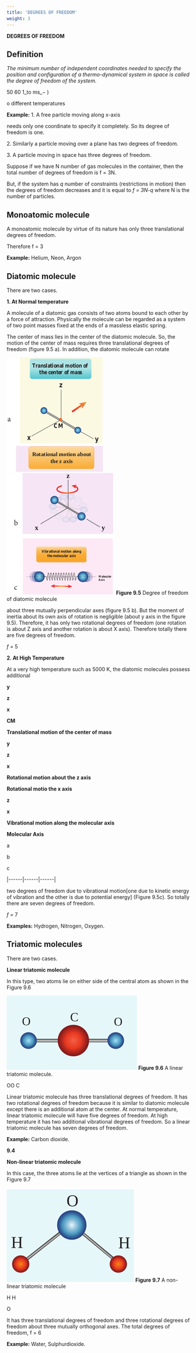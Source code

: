 ```yaml
---
title: 'DEGREES OF FREEDOM'
weight: 3
---
```


**DEGREES OF FREEDOM**

## Definition


_The minimum number of independent coordinates needed to specify the position and configuration of a thermo-dynamical system in space is called the degree of freedom of the system._

50 60 1_to ms_− )

o different temperatures




  

**Example:** 1\. A free particle moving along x-axis

needs only one coordinate to specify it completely. So its degree of freedom is one.

2\. Similarly a particle moving over a plane has two degrees of freedom.

3\. A particle moving in space has three degrees of freedom.

Suppose if we have N number of gas molecules in the container, then the total number of degrees of freedom is f = 3N.

But, if the system has _q_ number of constraints (restrictions in motion) then the degrees of freedom decreases and it is equal to _f = 3N-q_ where N is the number of particles.

## Monoatomic molecule


A monoatomic molecule by virtue of its nature has only three translational degrees of freedom.

Therefore f = 3

**Example:** Helium, Neon, Argon

## Diatomic molecule


There are two cases.

**1\. At Normal temperature**

A molecule of a diatomic gas consists of two atoms bound to each other by a force of attraction. Physically the molecule can be regarded as a system of two point masses fixed at the ends of a massless elastic spring.

The center of mass lies in the center of the diatomic molecule. So, the motion of the center of mass requires three translational degrees of freedom (figure 9.5 a). In addition, the diatomic molecule can rotate  

![image](i1.png)
![image](i2.png)
**Figure 9.5** Degree of freedom of diatomic molecule

about three mutually perpendicular axes (figure 9.5 b). But the moment of inertia about its own axis of rotation is negligible (about y axis in the figure 9.5). Therefore, it has only two rotational degrees of freedom (one rotation is about Z axis and another rotation is about X axis). Therefore totally there are five degrees of freedom.

_f_ \= 5

**2\. At High Temperature**

At a very high temperature such as 5000 K, the diatomic molecules possess additional



**y**

**z**

**x**

**CM**

**Translational motion of the center of mass**

**y**

**z**

**x**

**Rotational motion about the z axis**

**Rotational motio the x axis**

**z**

**x**

**Vibrational motion along the molecular axis**

**Molecular Axis**

a

b

c










|------|------|------|

  

two degrees of freedom due to vibrational motion\[one due to kinetic energy of vibration and the other is due to potential energy\] (Figure 9.5c). So totally there are seven degrees of freedom.

_f_ \= 7

**Examples:** Hydrogen, Nitrogen, Oxygen.

## Triatomic molecules


There are two cases.

**Linear triatomic molecule**

In this type, two atoms lie on either side of the central atom as shown in the Figure 9.6

![image](i3.png)
**Figure 9.6** A linear triatomic molecule.

OO C

Linear triatomic molecule has three translational degrees of freedom. It has two rotational degrees of freedom because it is similar to diatomic molecule except there is an additional atom at the center. At normal temperature, linear triatomic molecule will have five degrees of freedom. At high temperature it has two additional vibrational degrees of freedom. So a linear triatomic molecule has seven degrees of freedom.

**Example:** Carbon dioxide.  

**9.4**

**Non-linear triatomic molecule**

In this case, the three atoms lie at the vertices of a triangle as shown in the Figure 9.7

![image](i4.png)
**Figure 9.7** A non-linear triatomic molecule

H H

O

It has three translational degrees of freedom and three rotational degrees of freedom about three mutually orthogonal axes. The total degrees of freedom, f = 6

**Example:** Water, Sulphurdioxide.

